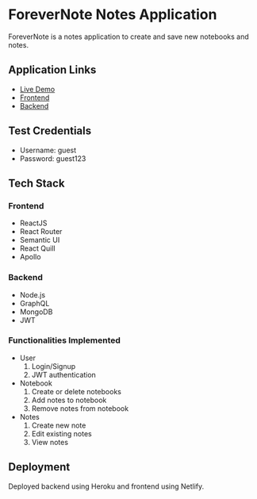 
# ForeverNote Notes Application

ForeverNote is a notes application to create and save new notebooks and notes.
## Application Links
 - [Live Demo](https://forever-note.netlify.app/)
 - [Frontend](https://github.com/abhisheksunil2201/foreverNote-frontend)
 - [Backend](https://github.com/abhisheksunil2201/foreverNote-backend)
 
## Test Credentials
- Username: guest
- Password: guest123
## Tech Stack

### Frontend
- ReactJS
- React Router 
- Semantic UI
- React Quill
- Apollo

### Backend
- Node.js
- GraphQL
- MongoDB
- JWT

### Functionalities Implemented
- User
    1. Login/Signup 
    2. JWT authentication
- Notebook
    1. Create or delete notebooks
    2. Add notes to notebook
    3. Remove notes from notebook
- Notes
    1. Create new note
    2. Edit existing notes
    3. View notes

## Deployment

Deployed backend using Heroku and frontend using Netlify.
